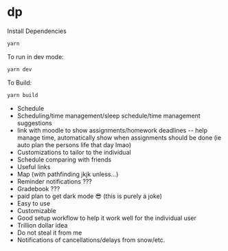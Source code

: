 # dp

Install Dependencies

```bash
yarn
```

To run in dev mode:

```bash
yarn dev
```

To Build:

```bash
yarn build
```

- Schedule
- Scheduling/time management/sleep schedule/time management suggestions
- link with moodle to show assignments/homework deadlines -- help manage time, automatically show when assignments should be done (ie auto plan the persons life that day lmao)
- Customizations to tailor to the individual
- Schedule comparing with friends
- Useful links
- Map (with pathfinding jkjk unless…)
- Reminder notifications ???
- Gradebook ???
- paid plan to get dark mode 😎 (this is purely a joke)
- Easy to use
- Customizable
- Good setup workflow to help it work well for the individual user
- Trillion dollar idea
- Do not steal it from me
- Notifications of cancellations/delays from snow/etc.
